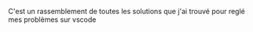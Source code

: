 C'est un rassemblement de toutes les solutions que j'ai trouvé pour reglé mes problèmes sur vscode 
